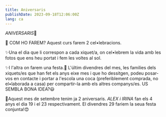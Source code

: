 ```yaml
---
title: Aniversaris
publishDate: 2023-09-18T12:06:00Z
lang: ca
---
```


*ANIVERSARIS*🎂

🎁 COM HO FAREM?
Aquest curs farem 2 cel•lebracions.

✨Una el dia que li correspon a cada xiquet/a, on cel•lebrem la vida amb les fotos que ens heu portat i fem les voltes al sol.

✨I l'altra on farem una festa.🎉 L'últim divendres del mes, les families dels xiquets/es que han fet els anys eixe mes i que ho dessitgen, podeu posar-vos en contacte i portar a l'escola una coca (preferiblement comprada, no el•laborada a casa) per compartir-la amb els altres companys/es.
US SEMBLA BONA IDEA?😃

🔅Aquest mes de setembre tenim ja 2 aniversaris.
_ALEX i IRINA_ fan els 4 anys el dia 19 i el 23 respectivament. El divendres 29 fariem la seua festa conjunta!😍
